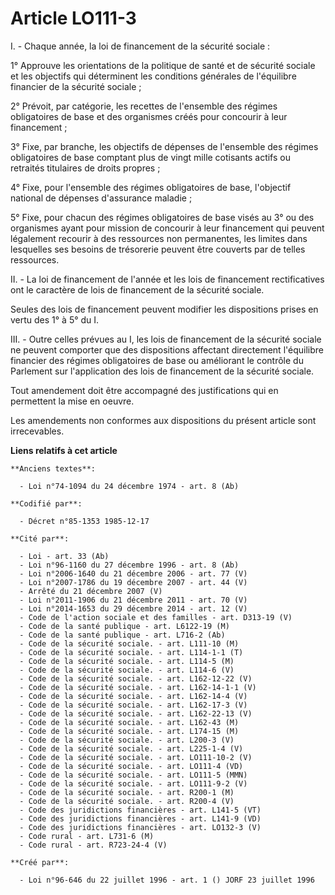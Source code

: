 # Article LO111-3

I. - Chaque année, la loi de financement de la sécurité sociale :

1° Approuve les orientations de la politique de santé et de sécurité sociale et les objectifs qui déterminent les conditions
générales de l'équilibre financier de la sécurité sociale ;

2° Prévoit, par catégorie, les recettes de l'ensemble des régimes obligatoires de base et des organismes créés pour concourir
à leur financement ;

3° Fixe, par branche, les objectifs de dépenses de l'ensemble des régimes obligatoires de base comptant plus de vingt mille
cotisants actifs ou retraités titulaires de droits propres ;

4° Fixe, pour l'ensemble des régimes obligatoires de base, l'objectif national de dépenses d'assurance maladie ;

5° Fixe, pour chacun des régimes obligatoires de base visés au 3° ou des organismes ayant pour mission de concourir à leur
financement qui peuvent légalement recourir à des ressources non permanentes, les limites dans lesquelles ses besoins de
trésorerie peuvent être couverts par de telles ressources.

II. - La loi de financement de l'année et les lois de financement rectificatives ont le caractère de lois de financement de
la sécurité sociale.

Seules des lois de financement peuvent modifier les dispositions prises en vertu des 1° à 5° du I.

III. - Outre celles prévues au I, les lois de financement de la sécurité sociale ne peuvent comporter que des dispositions
affectant directement l'équilibre financier des régimes obligatoires de base ou améliorant le contrôle du Parlement sur
l'application des lois de financement de la sécurité sociale.

Tout amendement doit être accompagné des justifications qui en permettent la mise en oeuvre.

Les amendements non conformes aux dispositions du présent article sont irrecevables.

**Liens relatifs à cet article**

	**Anciens textes**:

	  - Loi n°74-1094 du 24 décembre 1974 - art. 8 (Ab)

	**Codifié par**:

	  - Décret n°85-1353 1985-12-17

	**Cité par**:

	  - Loi - art. 33 (Ab)
	  - Loi n°96-1160 du 27 décembre 1996 - art. 8 (Ab)
	  - Loi n°2006-1640 du 21 décembre 2006 - art. 77 (V)
	  - Loi n°2007-1786 du 19 décembre 2007 - art. 44 (V)
	  - Arrêté du 21 décembre 2007 (V)
	  - Loi n°2011-1906 du 21 décembre 2011 - art. 70 (V)
	  - Loi n°2014-1653 du 29 décembre 2014 - art. 12 (V)
	  - Code de l'action sociale et des familles - art. D313-19 (V)
	  - Code de la santé publique - art. L6122-19 (M)
	  - Code de la santé publique - art. L716-2 (Ab)
	  - Code de la sécurité sociale. - art. L111-10 (M)
	  - Code de la sécurité sociale. - art. L114-1-1 (T)
	  - Code de la sécurité sociale. - art. L114-5 (M)
	  - Code de la sécurité sociale. - art. L114-6 (V)
	  - Code de la sécurité sociale. - art. L162-12-22 (V)
	  - Code de la sécurité sociale. - art. L162-14-1-1 (V)
	  - Code de la sécurité sociale. - art. L162-14-4 (V)
	  - Code de la sécurité sociale. - art. L162-17-3 (V)
	  - Code de la sécurité sociale. - art. L162-22-13 (V)
	  - Code de la sécurité sociale. - art. L162-43 (M)
	  - Code de la sécurité sociale. - art. L174-15 (M)
	  - Code de la sécurité sociale. - art. L200-3 (V)
	  - Code de la sécurité sociale. - art. L225-1-4 (V)
	  - Code de la sécurité sociale. - art. LO111-10-2 (V)
	  - Code de la sécurité sociale. - art. LO111-4 (VD)
	  - Code de la sécurité sociale. - art. LO111-5 (MMN)
	  - Code de la sécurité sociale. - art. LO111-9-2 (V)
	  - Code de la sécurité sociale. - art. R200-1 (M)
	  - Code de la sécurité sociale. - art. R200-4 (V)
	  - Code des juridictions financières - art. L141-5 (VT)
	  - Code des juridictions financières - art. L141-9 (VD)
	  - Code des juridictions financières - art. LO132-3 (V)
	  - Code rural - art. L731-6 (M)
	  - Code rural - art. R723-24-4 (V)

	**Créé par**:

	  - Loi n°96-646 du 22 juillet 1996 - art. 1 () JORF 23 juillet 1996
